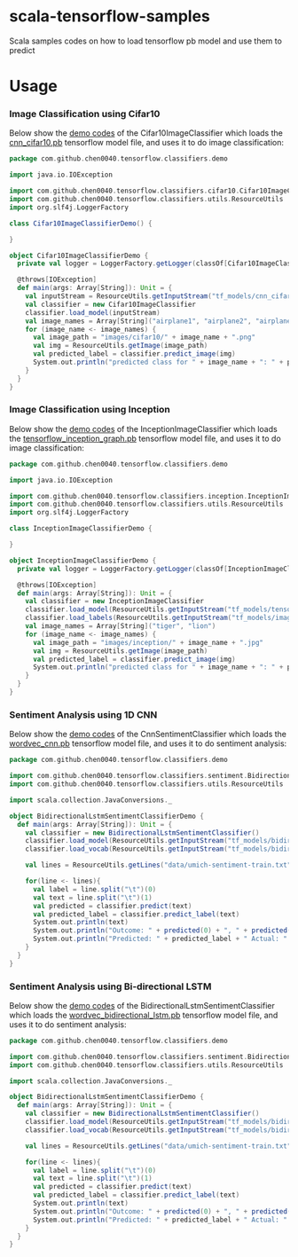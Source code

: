 # scala-tensorflow-samples

Scala samples codes on how to load tensorflow pb model and use them to predict



# Usage

### Image Classification using Cifar10

Below show the [demo codes](image-classifier/src/main/scala/com/github/chen0040/tensorflow/classifiers/demo/Cifar10ImageClassifierDemo.scala)
of the  Cifar10ImageClassifier which loads the [cnn_cifar10.pb](image-classifier/src/main/resources/tf_models/cnn_cifar10.pb)
tensorflow model file, and uses it to do image classification:

```scala
package com.github.chen0040.tensorflow.classifiers.demo

import java.io.IOException

import com.github.chen0040.tensorflow.classifiers.cifar10.Cifar10ImageClassifier
import com.github.chen0040.tensorflow.classifiers.utils.ResourceUtils
import org.slf4j.LoggerFactory

class Cifar10ImageClassifierDemo() {

}

object Cifar10ImageClassifierDemo {
  private val logger = LoggerFactory.getLogger(classOf[Cifar10ImageClassifierDemo])

  @throws[IOException]
  def main(args: Array[String]): Unit = {
    val inputStream = ResourceUtils.getInputStream("tf_models/cnn_cifar10.pb")
    val classifier = new Cifar10ImageClassifier
    classifier.load_model(inputStream)
    val image_names = Array[String]("airplane1", "airplane2", "airplane3", "automobile1", "automobile2", "automobile3", "bird1", "bird2", "bird3", "cat1", "cat2", "cat3")
    for (image_name <- image_names) {
      val image_path = "images/cifar10/" + image_name + ".png"
      val img = ResourceUtils.getImage(image_path)
      val predicted_label = classifier.predict_image(img)
      System.out.println("predicted class for " + image_name + ": " + predicted_label)
    }
  }
}
```

### Image Classification using Inception 

Below show the [demo codes](image-classifier/src/main/scala/com/github/chen0040/tensorflow/classifiers/demo/InceptionImageClassifierDemo.scala)
of the  InceptionImageClassifier which loads the [tensorflow_inception_graph.pb](image-classifier/src/main/resources/tf_models/tensorflow_inception_graph.pb)
tensorflow model file, and uses it to do image classification:

```scala
package com.github.chen0040.tensorflow.classifiers.demo

import java.io.IOException

import com.github.chen0040.tensorflow.classifiers.inception.InceptionImageClassifier
import com.github.chen0040.tensorflow.classifiers.utils.ResourceUtils
import org.slf4j.LoggerFactory

class InceptionImageClassifierDemo {

}

object InceptionImageClassifierDemo {
  private val logger = LoggerFactory.getLogger(classOf[InceptionImageClassifierDemo])

  @throws[IOException]
  def main(args: Array[String]): Unit = {
    val classifier = new InceptionImageClassifier
    classifier.load_model(ResourceUtils.getInputStream("tf_models/tensorflow_inception_graph.pb"))
    classifier.load_labels(ResourceUtils.getInputStream("tf_models/imagenet_comp_graph_label_strings.txt"))
    val image_names = Array[String]("tiger", "lion")
    for (image_name <- image_names) {
      val image_path = "images/inception/" + image_name + ".jpg"
      val img = ResourceUtils.getImage(image_path)
      val predicted_label = classifier.predict_image(img)
      System.out.println("predicted class for " + image_name + ": " + predicted_label)
    }
  }
}
```

### Sentiment Analysis using 1D CNN

Below show the [demo codes](sentiment-analysis/src/main/scala/com/github/chen0040/tensorflow/classifiers/demo/CnnSentimentClassifierDemo.scala)
of the  CnnSentimentClassifier which loads the [wordvec_cnn.pb](sentiment-analysis/src/main/resources/tf_models/wordvec_cnn.pb)
tensorflow model file, and uses it to do sentiment analysis:

```scala
package com.github.chen0040.tensorflow.classifiers.demo

import com.github.chen0040.tensorflow.classifiers.sentiment.BidirectionalLstmSentimentClassifier
import com.github.chen0040.tensorflow.classifiers.utils.ResourceUtils

import scala.collection.JavaConversions._

object BidirectionalLstmSentimentClassifierDemo {
  def main(args: Array[String]): Unit = {
    val classifier = new BidirectionalLstmSentimentClassifier()
    classifier.load_model(ResourceUtils.getInputStream("tf_models/bidirectional_lstm_softmax.pb"))
    classifier.load_vocab(ResourceUtils.getInputStream("tf_models/bidirectional_lstm_softmax.csv"))

    val lines = ResourceUtils.getLines("data/umich-sentiment-train.txt")

    for(line <- lines){
      val label = line.split("\t")(0)
      val text = line.split("\t")(1)
      val predicted = classifier.predict(text)
      val predicted_label = classifier.predict_label(text)
      System.out.println(text)
      System.out.println("Outcome: " + predicted(0) + ", " + predicted(1))
      System.out.println("Predicted: " + predicted_label + " Actual: " + label)
    }
  }
}


```

### Sentiment Analysis using Bi-directional LSTM

Below show the [demo codes](sentiment-analysis/src/main/scala/com/github/chen0040/tensorflow/classifiers/demo/BidirectionalLstmSentimentClassifierDemo.scala)
of the  BidirectionalLstmSentimentClassifier which loads the [wordvec_bidirectional_lstm.pb](sentiment-analysis/src/main/resources/tf_models/wordvec_bidirectional_lstm.pb)
tensorflow model file, and uses it to do sentiment analysis:

```scala
package com.github.chen0040.tensorflow.classifiers.demo

import com.github.chen0040.tensorflow.classifiers.sentiment.BidirectionalLstmSentimentClassifier
import com.github.chen0040.tensorflow.classifiers.utils.ResourceUtils

import scala.collection.JavaConversions._

object BidirectionalLstmSentimentClassifierDemo {
  def main(args: Array[String]): Unit = {
    val classifier = new BidirectionalLstmSentimentClassifier()
    classifier.load_model(ResourceUtils.getInputStream("tf_models/bidirectional_lstm_softmax.pb"))
    classifier.load_vocab(ResourceUtils.getInputStream("tf_models/bidirectional_lstm_softmax.csv"))

    val lines = ResourceUtils.getLines("data/umich-sentiment-train.txt")

    for(line <- lines){
      val label = line.split("\t")(0)
      val text = line.split("\t")(1)
      val predicted = classifier.predict(text)
      val predicted_label = classifier.predict_label(text)
      System.out.println(text)
      System.out.println("Outcome: " + predicted(0) + ", " + predicted(1))
      System.out.println("Predicted: " + predicted_label + " Actual: " + label)
    }
  }
}

```
